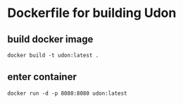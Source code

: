 # Dockerfile for building Udon

## build docker image
`docker build -t udon:latest .`

## enter container
`docker run -d -p 8080:8080 udon:latest`



